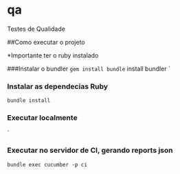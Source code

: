 # qa
Testes de Qualidade

##Como executar o projeto

*Importante ter o ruby instalado

###Instalar o bundler
`
gem install bundle
`
install bundler
`
### Instalar as dependecias Ruby
`
bundle install
`
### Executar localmente
`
### Executar no servidor de CI, gerando reports json
`
bundle exec cucumber -p ci
`
